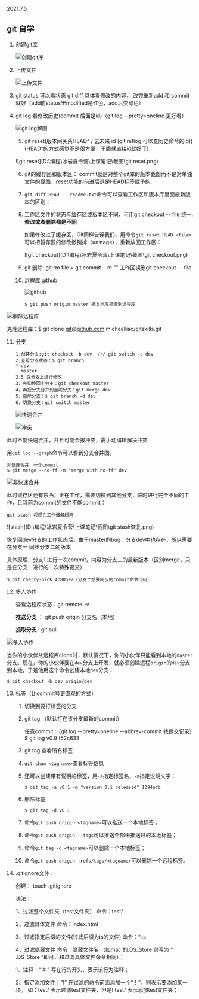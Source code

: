 2021.7.5

## git 自学

1. 创建git库

   ![创建git库](D:\编程\冰岩夏令营\上课笔记\截图\创建git库.png)

2. 上传文件

   ![上传文件](D:\编程\冰岩夏令营\上课笔记\截图\add和commit文件.png)

3.  git status 可以看状态 git diff 具体看修改的内容， 改完重新add 和 commit就好（add前status里modified是红色，add后变绿色）

4. git log 看修改历史(commit 后面是id)（git log --pretty=oneline 更好看）

   ![git log解图](D:\编程\冰岩夏令营\上课笔记\截图\gitlog.png)

   5. git reset(版本间关系HEAD^   / 去未来 id (git reflog 可以查历史命令的id))(HEAD^的方式感觉不是很方便，干脆就直接id就好了)

   ![git reset](D:\编程\冰岩夏令营\上课笔记\截图\git reset.png)

   6. git的缓存区和版本区： commit就是对整个git库的版本截图而不是对单独文件的截图，reset功能的前进后退是HEAD标签赋予的.

   7. `git diff HEAD -- readme.txt`命令可以查看工作区和版本库里面最新版本的区别：

   8. 工作区文件的状态与缓存区或版本区不同，可用git checkout -- file 统一: **修改或者删除都是不同**

      如果修改进了缓存区，Git同样告诉我们，用命令`git reset HEAD <file>`可以把暂存区的修改撤销掉（unstage），重新放回工作区：

      ![git checkout](D:\编程\冰岩夏令营\上课笔记\截图\git checkout.png)

   9. git 删除: git rm file + git commit --m ""   工作区误删git checkout -- file

   10. 远程库 github

       ![github](D:\编程\冰岩夏令营\上课笔记\截图\远程库.png)

       ```
       $ git push origin master 把本地库镜像到远程库
       ```

![删除远程库](D:\编程\冰岩夏令营\上课笔记\截图\删除远程库.png)

克隆远程库：$ git clone git@github.com:michaelliao/gitskills.git

11. 分支

    ```
    1,创建分支:git checkout -b dev  /// git switch -c dev
    2,查看分支状态：$ git branch
    * dev
      master
    2.5 在分支上进行修改
    3，先切换回主分支：git checkout master  
    4，再把分支合并到当前分支：git merge dev
    5，删除分支：$ git branch -d dev
    6，切换分支：git switch master
    ```

    ![快速合并](D:\编程\冰岩夏令营\上课笔记\截图\快速合并.png)

    ![冲突](D:\编程\冰岩夏令营\上课笔记\截图\冲突.png)

    

此时不能快速合并，并且可能会报冲突，需手动编辑解决冲突

用`git log --graph`命令可以看到分支合并图。



```
非快速合并，一个commit
$ git merge --no-ff -m "merge with no-ff" dev
```

![非快速合并](D:\编程\冰岩夏令营\上课笔记\截图\非快速合并.png)

此时缓存区还有东西，正在工作，需要切换到其他分支，临时进行完全不同的工作，且当前为commit的文件不能commit：

```
git stash 将现在工作储藏起来
```

![stash](D:\编程\冰岩夏令营\上课笔记\截图\git stash恢复.png)

恢复回dev分支的工作状态后，由于master的bug，分支dev中也存在，所以需要在分支一 同步分支二的版本

具体原理：分支1 进行一次commit，内容为分支二的最新版本（区别merge，只是在分支一进行的一次特殊提交） 

```
$ git cherry-pick 4c805e2（分支二想要同步的commit命令代码）
```

12. 多人协作

    查看远程库状态：git remote -v

    **推送分支** ： git push origin 分支名（本地）

    **抓取分支** : git pull 

![多人协作](D:\编程\冰岩夏令营\上课笔记\截图\多人协作.png)

当你的小伙伴从远程库clone时，默认情况下，你的小伙伴只能看到本地的`master`分支。现在，你的小伙伴要在`dev`分支上开发，就必须创建远程`origin`的`dev`分支到本地，于是他用这个命令创建本地`dev`分支：

```
$ git checkout -b dev origin/dev
```

13. 标签（比commit号更直观的方式）

    1. 切换到要打标签的分支

    2. git tag <name>  （默认打在该分支最新的commit） 

       任意commit：（git log --pretty=oneline --abbrev-commit 找提交记录）$ git tag v0.9 f52c633

    3. git tag 查看所有标签

    4. `git show <tagname>`查看标签信息

    5. 还可以创建带有说明的标签，用`-a`指定标签名，`-m`指定说明文字：

       ```
       $ git tag -a v0.1 -m "version 0.1 released" 1094adb
       ```

    6. 删除标签

       ```
       $ git tag -d v0.1
       ```

    7. 命令`git push origin <tagname>`可以推送一个本地标签；
    8. 命令`git push origin --tags`可以推送全部未推送过的本地标签；
    9. 命令`git tag -d <tagname>`可以删除一个本地标签；
    10. 命令`git push origin :refs/tags/<tagname>`可以删除一个远程标签。

14. .gitignore文件：

    创建： touch .gitignore

    语法：

    1、过滤整个文件夹（test文件夹）
    命令：test/

    2、过滤具体文件
    命令：index.html

    3、过滤指定后缀的文件(过滤后缀为ts的文件)
    命令：*.ts

    4、过滤隐藏文件
    命令：隐藏文件名 （如mac 的.DS_Store 则写为 “ .DS_Store ”即可，和过滤具体文件命令相同）；

    1、注释：“ # ” 写在行的开头，表示该行为注释；

    2、指定添加文件：”!” 在过滤的命令前面添加一个“！”，则表示要添加某一项。 如：test/ 表示过滤test文件夹，但是! test/ 表示添加test文件夹；
